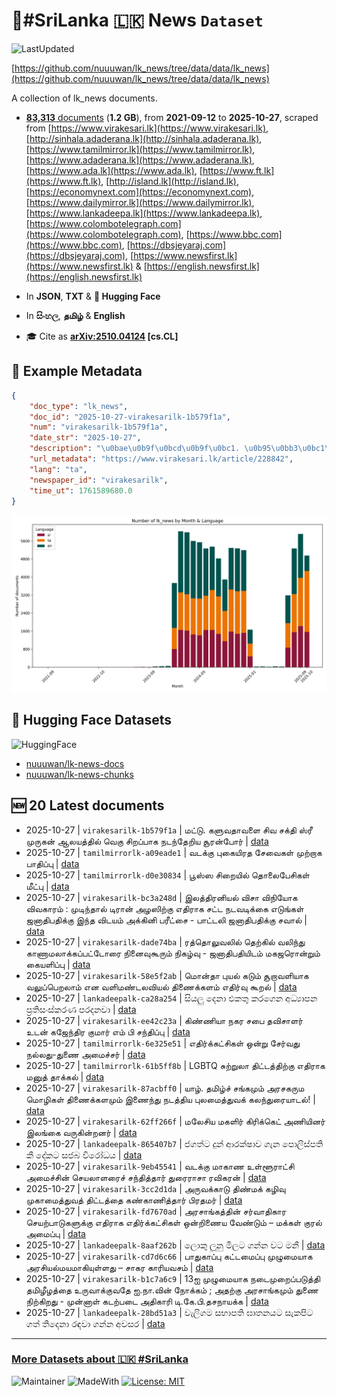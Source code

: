 # 📄#SriLanka 🇱🇰 News `Dataset`

![LastUpdated](https://img.shields.io/badge/last_updated-2025--10--28_02:46:46-green)

[https://github.com/nuuuwan/lk_news/tree/data/data/lk_news](https://github.com/nuuuwan/lk_news/tree/data/data/lk_news)

A collection of lk_news documents.

- [**83,313** documents](https://github.com/nuuuwan/lk_news/tree/data/data/lk_news) (**1.2 GB**), from **2021-09-12** to **2025-10-27**, scraped from [https://www.virakesari.lk](https://www.virakesari.lk), [http://sinhala.adaderana.lk](http://sinhala.adaderana.lk), [https://www.tamilmirror.lk](https://www.tamilmirror.lk), [https://www.adaderana.lk](https://www.adaderana.lk), [https://www.ada.lk](https://www.ada.lk), [https://www.ft.lk](https://www.ft.lk), [http://island.lk](http://island.lk), [https://economynext.com](https://economynext.com), [https://www.dailymirror.lk](https://www.dailymirror.lk), [https://www.lankadeepa.lk](https://www.lankadeepa.lk), [https://www.colombotelegraph.com](https://www.colombotelegraph.com), [https://www.bbc.com](https://www.bbc.com), [https://dbsjeyaraj.com](https://dbsjeyaraj.com), [https://www.newsfirst.lk](https://www.newsfirst.lk) & [https://english.newsfirst.lk](https://english.newsfirst.lk)

- In **JSON**, **TXT** & **🤗 Hugging Face**

- In **සිංහල**, **தமிழ்** & **English**

- 🎓 Cite as **[arXiv:2510.04124](https://arxiv.org/abs/2510.04124) [cs.CL]**

## 📝 Example Metadata

```json
{
    "doc_type": "lk_news",
    "doc_id": "2025-10-27-virakesarilk-1b579f1a",
    "num": "virakesarilk-1b579f1a",
    "date_str": "2025-10-27",
    "description": "\u0bae\u0b9f\u0bcd\u0b9f\u0bc1. \u0b95\u0bb3\u0bc1\u0bb5\u0ba4\u0bbe\u0bb5\u0bb3\u0bc8 \u0b9a\u0bbf\u0bb5 \u0b9a\u0b95\u0bcd\u0ba4\u0bbf \u0bb8\u0bcd\u0bb0\u0bc0 \u0bae\u0bc1\u0bb0\u0bc1\u0b95\u0ba9\u0bcd \u0b86\u0bb2\u0baf\u0ba4\u0bcd\u0ba4\u0bbf\u0bb2\u0bcd \u0bb5\u0bc6\u0b95\u0bc1 \u0b9a\u0bbf\u0bb1\u0baa\u0bcd\u0baa\u0bbe\u0b95 \u0ba8\u0b9f\u0ba8\u0bcd\u0ba4\u0bc7\u0bb1\u0bbf\u0baf \u0b9a\u0bc2\u0bb0\u0ba9\u0bcd\u0baa\u0bcb\u0bb0\u0bcd",
    "url_metadata": "https://www.virakesari.lk/article/228842",
    "lang": "ta",
    "newspaper_id": "virakesarilk",
    "time_ut": 1761589680.0
}
```

![Chart](https://raw.githubusercontent.com/nuuuwan/lk_news/refs/heads/data/data/lk_news/docs_by_month_and_lang.png)

## 🤗 Hugging Face Datasets

![HuggingFace](https://img.shields.io/badge/-HuggingFace-FDEE21?style=for-the-badge&logo=HuggingFace)

- [nuuuwan/lk-news-docs](https://huggingface.co/datasets/nuuuwan/lk-news-docs)
- [nuuuwan/lk-news-chunks](https://huggingface.co/datasets/nuuuwan/lk-news-chunks)

## 🆕 20 Latest documents

- 2025-10-27 | `virakesarilk-1b579f1a` | மட்டு. களுவதாவளை சிவ சக்தி ஸ்ரீ முருகன் ஆலயத்தில் வெகு சிறப்பாக நடந்தேறிய சூரன்போர் | [data](https://github.com/nuuuwan/lk_news/tree/data/data/lk_news/2020s/2025/2025-10-27-virakesarilk-1b579f1a)
- 2025-10-27 | `tamilmirrorlk-a09eade1` | வடக்கு புகையிரத சேவைகள் முற்றாக பாதிப்பு | [data](https://github.com/nuuuwan/lk_news/tree/data/data/lk_news/2020s/2025/2025-10-27-tamilmirrorlk-a09eade1)
- 2025-10-27 | `tamilmirrorlk-d0e30834` | பூஸ்ஸ சிறையில் தொலைபேசிகள் மீட்பு | [data](https://github.com/nuuuwan/lk_news/tree/data/data/lk_news/2020s/2025/2025-10-27-tamilmirrorlk-d0e30834)
- 2025-10-27 | `virakesarilk-bc3a248d` | இலத்திரனியல் விசா விநியோக விவகாரம் : முடிந்தால் டிரான் அழஸிற்கு எதிராக சட்ட நடவடிக்கை எடுங்கள் ஜனாதிபதிக்கு இந்த விடயம் அக்கினி பரீட்சை - பாட்டலி ஜனாதிபதிக்கு சவால் | [data](https://github.com/nuuuwan/lk_news/tree/data/data/lk_news/2020s/2025/2025-10-27-virakesarilk-bc3a248d)
- 2025-10-27 | `virakesarilk-dade74ba` | ரத்தொலுவலில் தெற்கில் வலிந்து காணாமலாக்கப்பட்டோரை நினைவுகூரும் நிகழ்வு - ஜனாதிபதியிடம் மகஜரொன்றும் கையளிப்பு | [data](https://github.com/nuuuwan/lk_news/tree/data/data/lk_news/2020s/2025/2025-10-27-virakesarilk-dade74ba)
- 2025-10-27 | `virakesarilk-58e5f2ab` | மொன்தா புயல் கடும் சூறாவளியாக வலுப்பெறலாம் என வளிமண்டலவியல் திணைக்களம் எதிர்வு கூறல் | [data](https://github.com/nuuuwan/lk_news/tree/data/data/lk_news/2020s/2025/2025-10-27-virakesarilk-58e5f2ab)
- 2025-10-27 | `lankadeepalk-ca28a254` | සියලු දෙනා එකතු කරගෙන අධ්‍යාපන ප්‍රතිසංස්කරණ පරදනවා | [data](https://github.com/nuuuwan/lk_news/tree/data/data/lk_news/2020s/2025/2025-10-27-lankadeepalk-ca28a254)
- 2025-10-27 | `virakesarilk-ee42c23a` | கிண்ணியா நகர சபை தவிசாளர் உடன் கஜேந்திர குமார் எம் பி சந்திப்பு | [data](https://github.com/nuuuwan/lk_news/tree/data/data/lk_news/2020s/2025/2025-10-27-virakesarilk-ee42c23a)
- 2025-10-27 | `tamilmirrorlk-6e325e51` | எதிர்க்கட்சிகள் ஒன்று சேர்வது நல்லது-துணை அமைச்சர் | [data](https://github.com/nuuuwan/lk_news/tree/data/data/lk_news/2020s/2025/2025-10-27-tamilmirrorlk-6e325e51)
- 2025-10-27 | `tamilmirrorlk-61b5ff8b` | LGBTQ சுற்றுலா திட்டத்திற்கு எதிராக மனுத் தாக்கல் | [data](https://github.com/nuuuwan/lk_news/tree/data/data/lk_news/2020s/2025/2025-10-27-tamilmirrorlk-61b5ff8b)
- 2025-10-27 | `virakesarilk-87acbff0` | யாழ். தமிழ்ச் சங்கமும் அரசகரும மொழிகள் திணைக்களமும் இணைந்து நடத்திய புலமைத்துவக் கலந்துரையாடல்! | [data](https://github.com/nuuuwan/lk_news/tree/data/data/lk_news/2020s/2025/2025-10-27-virakesarilk-87acbff0)
- 2025-10-27 | `virakesarilk-62ff266f` | மலேசிய மகளிர் கிரிக்கெட் அணியினர் இலங்கை வருகின்றனர் | [data](https://github.com/nuuuwan/lk_news/tree/data/data/lk_news/2020s/2025/2025-10-27-virakesarilk-62ff266f)
- 2025-10-27 | `lankadeepalk-865407b7` | ජගත්ට දුන් ආරක්ෂාව ගැන පොලිස්පති කී දේකට සජබ විරෝධය | [data](https://github.com/nuuuwan/lk_news/tree/data/data/lk_news/2020s/2025/2025-10-27-lankadeepalk-865407b7)
- 2025-10-27 | `virakesarilk-9eb45541` | வடக்கு மாகாண உள்ளூராட்சி அமைச்சின் செயலாளரைச் சந்தித்தார் துரைராசா ரவிகரன் | [data](https://github.com/nuuuwan/lk_news/tree/data/data/lk_news/2020s/2025/2025-10-27-virakesarilk-9eb45541)
- 2025-10-27 | `virakesarilk-3cc2d1da` | அருவக்காடு திண்மக் கழிவு முகாமைத்துவத் திட்டத்தை கண்காணித்தார் பிரதமர் | [data](https://github.com/nuuuwan/lk_news/tree/data/data/lk_news/2020s/2025/2025-10-27-virakesarilk-3cc2d1da)
- 2025-10-27 | `virakesarilk-fd7670ad` | அரசாங்கத்தின் சர்வாதிகார செயற்பாடுகளுக்கு எதிராக எதிர்க்கட்சிகள் ஒன்றிணைய வேண்டும் – மக்கள் குரல் அமைப்பு | [data](https://github.com/nuuuwan/lk_news/tree/data/data/lk_news/2020s/2025/2025-10-27-virakesarilk-fd7670ad)
- 2025-10-27 | `lankadeepalk-8aaf262b` | ලොකු ලූනු මිලට ගන්න වට මනී | [data](https://github.com/nuuuwan/lk_news/tree/data/data/lk_news/2020s/2025/2025-10-27-lankadeepalk-8aaf262b)
- 2025-10-27 | `virakesarilk-cd7d6c66` | பாதுகாப்பு கட்டமைப்பு முழுமையாக அரசியல்மயமாகியுள்ளது – சாகர காரியவசம் | [data](https://github.com/nuuuwan/lk_news/tree/data/data/lk_news/2020s/2025/2025-10-27-virakesarilk-cd7d6c66)
- 2025-10-27 | `virakesarilk-b1c7a6c9` | 13ஐ முழுமையாக நடைமுறைப்படுத்தி தமிழீழத்தை உருவாக்குவதே ஐ.நா.வின் நோக்கம் ; அதற்கு அரசாங்கமும் துணை நிற்கிறது - முன்னாள் கடற்படை அதிகாரி டி.கே.பி.தசநாயக்க | [data](https://github.com/nuuuwan/lk_news/tree/data/data/lk_news/2020s/2025/2025-10-27-virakesarilk-b1c7a6c9)
- 2025-10-27 | `lankadeepalk-28bd51a3` | වැලිගම සභාපති ඝාතනයට සැකපිට ගත් තිදෙනා රඳවා ගන්න අවසර | [data](https://github.com/nuuuwan/lk_news/tree/data/data/lk_news/2020s/2025/2025-10-27-lankadeepalk-28bd51a3)

---

### [More Datasets about 🇱🇰 #SriLanka](https://github.com/nuuuwan/lk_datasets)

![Maintainer](https://img.shields.io/badge/maintainer-nuuuwan-red)
![MadeWith](https://img.shields.io/badge/made_with-python-blue)
[![License: MIT](https://img.shields.io/badge/License-MIT-yellow.svg)](https://opensource.org/licenses/MIT)
